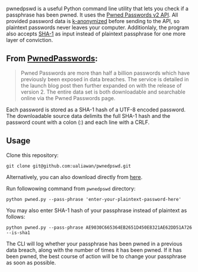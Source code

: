 pwnedpswd is a useful Python  command line utility that lets you check if a passphrase has been pwned. It uses the [Pwned Passwords v2 API](https://haveibeenpwned.com/API/v2#PwnedPasswords). All provided password data is [k-anonymized](https://en.wikipedia.org/wiki/K-anonymity) before sending to the API, so plaintext passwords never leaves your computer. Additionlaly, the program also accepts [SHA-1](https://en.wikipedia.org/wiki/SHA-1) as input instead of plaintext passphrase for one more layer of conviction.

## From [PwnedPasswords](https://haveibeenpwned.com/API/v2#PwnedPasswords):
> Pwned Passwords are more than half a billion passwords which have previously been exposed in data breaches. The service is detailed in the launch blog post then further expanded on with the release of version 2. The entire data set is both downloadable and searchable online via the Pwned Passwords page.

Each password is stored as a SHA-1 hash of a UTF-8 encoded password. The downloadable source data delimits the full SHA-1 hash and the password count with a colon (:) and each line with a CRLF.

## Usage

Clone this repository:

```
git clone git@github.com:ualiawan/pwnedpswd.git
```

Alternatively, you can also download directly from [here](https://github.com/ualiawan/pwnedpswd/archive/refs/heads/master.zip).

Run followowing command from `pwnedpswd` directory:

```
python pwned.py --pass-phrase 'enter-your-plaintext-password-here'
```

You may also enter SHA-1 hash of your passphrase instead of plaintext as follows:
```
python pwned.py --pass-phrase AE9030C665364EB2651D450E8321AE62DD51A726 --is-sha1
```

The CLI will log whether your passphrase has been pwned in a previous data breach, along with the number of times it has been pwned. If it has been pwned, the best course of action will be to change your passphrase as soon as possible.
